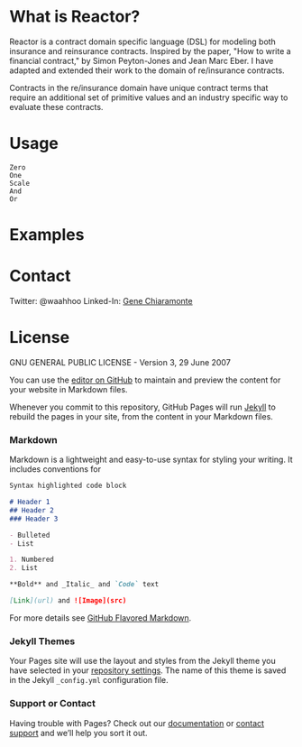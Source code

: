 # What is Reactor?

Reactor is a contract domain specific language (DSL) for modeling both insurance and reinsurance contracts. Inspired by the paper, "How to write a financial contract," by Simon Peyton-Jones and Jean Marc Eber. I have adapted and extended their work to the domain of re/insurance contracts. 

Contracts in the re/insurance domain have unique contract terms that require an additional set of primitive values and an industry specific way to evaluate these contracts. 

# Usage

```
Zero
One
Scale
And 
Or
```

# Examples

# Contact

Twitter: @waahhoo
Linked-In: [Gene Chiaramonte](https://www.linkedin.com/in/gene-chiaramonte-8a153a55/) 

# License

GNU GENERAL PUBLIC LICENSE - Version 3, 29 June 2007


You can use the [editor on GitHub](https://github.com/gchiaramonte/Reactor/edit/master/README.md) to maintain and preview the content for your website in Markdown files.

Whenever you commit to this repository, GitHub Pages will run [Jekyll](https://jekyllrb.com/) to rebuild the pages in your site, from the content in your Markdown files.

### Markdown

Markdown is a lightweight and easy-to-use syntax for styling your writing. It includes conventions for

```markdown
Syntax highlighted code block

# Header 1
## Header 2
### Header 3

- Bulleted
- List

1. Numbered
2. List

**Bold** and _Italic_ and `Code` text

[Link](url) and ![Image](src)
```

For more details see [GitHub Flavored Markdown](https://guides.github.com/features/mastering-markdown/).

### Jekyll Themes

Your Pages site will use the layout and styles from the Jekyll theme you have selected in your [repository settings](https://github.com/gchiaramonte/Reactor/settings). The name of this theme is saved in the Jekyll `_config.yml` configuration file.

### Support or Contact

Having trouble with Pages? Check out our [documentation](https://help.github.com/categories/github-pages-basics/) or [contact support](https://github.com/contact) and we’ll help you sort it out.
